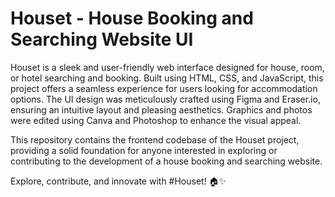 # Houset - House Booking and Searching Website UI

Houset is a sleek and user-friendly web interface designed for house, room, or hotel searching and booking. Built using HTML, CSS, and JavaScript, this project offers a seamless experience for users looking for accommodation options. The UI design was meticulously crafted using Figma and Eraser.io, ensuring an intuitive layout and pleasing aesthetics. Graphics and photos were edited using Canva and Photoshop to enhance the visual appeal.

This repository contains the frontend codebase of the Houset project, providing a solid foundation for anyone interested in exploring or contributing to the development of a house booking and searching website.

Explore, contribute, and innovate with #Houset! 🏠✨
